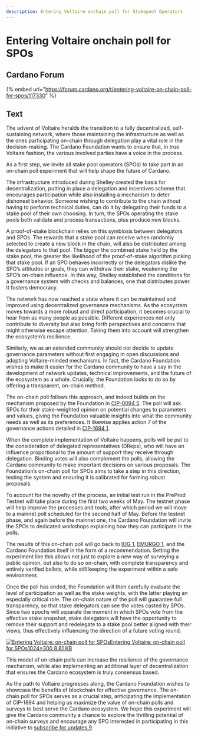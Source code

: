 ```yaml
---
description: Entering Voltaire onchain poll for Stakepool Operators
---
```


# Entering Voltaire onchain poll for SPOs

## Cardano Forum

{% embed url="https://forum.cardano.org/t/entering-voltaire-on-chain-poll-for-spos/117330" %}

## Text

The advent of Voltaire heralds the transition to a fully decentralized, self-sustaining network, where those maintaining the infrastructure as well as the ones participating on-chain through delegation play a vital role in the decision-making. The Cardano Foundation wants to ensure that, in true Voltaire fashion, the various involved parties have a voice in the process.

As a first step, we invite all stake pool operators (SPOs) to take part in an on-chain poll experiment that will help shape the future of Cardano.

The infrastructure introduced during Shelley created the basis for decentralization, putting in place a delegation and incentives scheme that encourages participation while also installing a mechanism to deter dishonest behavior. Someone wishing to contribute to the chain without having to perform technical duties, can do it by delegating their funds to a stake pool of their own choosing. In turn, the SPOs operating the stake pools both validate and process transactions, plus produce new blocks.

A proof-of-stake blockchain relies on this symbiosis between delegators and SPOs. The rewards that a stake pool can receive when randomly selected to create a new block in the chain, will also be distributed among the delegators to that pool. The bigger the combined stake held by the stake pool, the greater the likelihood of the proof-of-stake algorithm picking that stake pool. If an SPO behaves incorrectly or the delegators dislike the SPO’s attitudes or goals, they can withdraw their stake, weakening the SPO’s on-chain influence. In this way, Shelley established the conditions for a governance system with checks and balances, one that distributes power. It fosters democracy.

The network has now reached a state where it can be maintained and improved using decentralized governance mechanisms. As the ecosystem moves towards a more robust and direct participation, it becomes crucial to hear from as many people as possible. Different experiences not only contribute to diversity but also bring forth perspectives and concerns that might otherwise escape attention. Taking them into account will strengthen the ecosystem’s resilience.

Similarly, we as an extended community should not decide to update governance parameters without first engaging in open discussions and adopting Voltaire-minded mechanisms. In fact, the Cardano Foundation wishes to make it easier for the Cardano community to have a say in the development of network updates, technical improvements, and the future of the ecosystem as a whole. Crucially, the Foundation looks to do so by offering a transparent, on-chain method.

The on-chain poll follows this approach, and indeed builds on the mechanism proposed by the Foundation in [CIP-0094 5](https://github.com/cardano-foundation/CIPs/pull/496). The poll will ask SPOs for their stake-weighted opinion on potential changes to parameters and values, giving the Foundation valuable insights into what the community needs as well as its preferences. It likewise applies action 7 of the governance actions detailed in [CIP-1694 1](https://github.com/JaredCorduan/CIPs/blob/voltaire-v1/CIP-1694/README.md).

When the complete implementation of Voltaire happens, polls will be put to the consideration of delegated representatives (DReps), who will have an influence proportional to the amount of support they receive through delegation. Binding votes will also complement the polls, allowing the Cardano community to make important decisions on various proposals. The Foundation’s on-chain poll for SPOs aims to take a step in this direction, testing the system and ensuring it is calibrated for forming robust proposals.

To account for the novelty of the process, an initial test run in the PreProd Testnet will take place during the first two weeks of May. The testnet phase will help improve the processes and tools, after which period we will move to a mainnet poll scheduled for the second half of May. Before the testnet phase, and again before the mainnet one, the Cardano Foundation will invite the SPOs to dedicated workshops explaining how they can participate in the polls.

The results of this on-chain poll will go back to [IOG 1](https://iohk.io/), [EMURGO 1](https://emurgo.io/), and the Cardano Foundation itself in the form of a recommendation. Setting the experiment like this allows not just to explore a new way of surveying a public opinion, but also to do so on-chain, with complete transparency and entirely verified ballots, while still keeping the experiment within a safe environment.

Once the poll has ended, the Foundation will then carefully evaluate the level of participation as well as the stake weights, with the latter playing an especially critical role. The on-chain nature of the poll will guarantee full transparency, so that stake delegators can see the votes casted by SPOs. Since two epochs will separate the moment in which SPOs vote from the effective stake snapshot, stake delegators will have the opportunity to remove their support and redelegate to a stake pool better aligned with their views, thus effectively influencing the direction of a future voting round.

[![Entering Voltaire: on-chain poll for SPOs](https://global.discourse-cdn.com/business4/uploads/cardano/original/3X/3/3/3315559ae50c6a098bf349d51ddf251b82e5cc9f.png)Entering Voltaire: on-chain poll for SPOs1024×300 8.81 KB](https://global.discourse-cdn.com/business4/uploads/cardano/original/3X/3/3/3315559ae50c6a098bf349d51ddf251b82e5cc9f.png)

This model of on-chain polls can increase the resilience of the governance mechanism, while also implementing an additional layer of decentralization that ensures the Cardano ecosystem is truly consensus based.

As the path to Voltaire progresses along, the Cardano Foundation wishes to showcase the benefits of blockchain for effective governance. The on-chain poll for SPOs serves as a crucial step, anticipating the implementation of CIP-1694 and helping us maximize the value of on-chain polls and surveys to best serve the Cardano ecosystem. We hope this experiment will give the Cardano community a chance to explore the thrilling potential of on-chain surveys and encourage any SPO interested in participating in this initiative to [subscribe for updates 9](https://cardanofoundation.org/forms/spo-notification).

